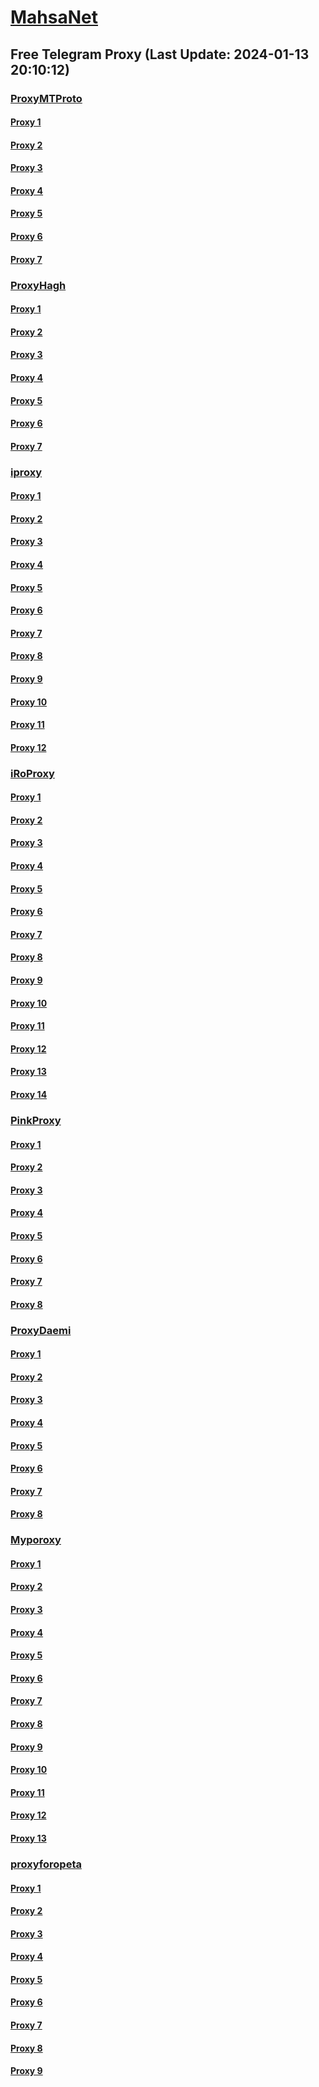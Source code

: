 
# [MahsaNet](https://t.me/mahsa_net)
## Free Telegram Proxy (Last Update: 2024-01-13 20:10:12)
### [ProxyMTProto](https://t.me/ProxyMTProto)
#### [Proxy 1](tg://proxy?server=194.127.173.235&port=7980&secret=AAAAAAAAAAAAAAAAAAAAABQ%3D)
#### [Proxy 2](tg://proxy?server=49.13.146.8&port=7980&secret=AAAAAAAAAAAAAAAAAAAAABQ%3D)
#### [Proxy 3](tg://proxy?server=49.13.121.66&port=7980&secret=AAAAAAAAAAAAAAAAAAAAABQ%3D)
#### [Proxy 4](tg://proxy?server=49.13.194.64&port=7443&secret=AAAAAAAAAAAAAAAAAAAAABQ%3D)
#### [Proxy 5](tg://proxy?server=65.108.240.62&port=7980&secret=AAAAAAAAAAAAAAAAAAAAABQ%3D)
#### [Proxy 6](tg://proxy?server=49.13.161.35&port=7443&secret=AAAAAAAAAAAAAAAAAAAAABQ%3D)
#### [Proxy 7](tg://proxy?server=116.203.110.159&port=4443&secret=FgMBAgABAAH8AwOG4kw63Q%3D%3D)
### [ProxyHagh](https://t.me/ProxyHagh)
#### [Proxy 1](tg://proxy?server=95.216.59.186&port=8443&secret=FgMBAgABAAH8AwOG4kw63Q%3D%3D)
#### [Proxy 2](tg://proxy?server=95.216.59.186&port=8443&secret=FgMBAgABAAH8AwOG4kw63Q%3D%3D)
#### [Proxy 3](tg://proxy?server=95.216.59.186&port=8443&secret=FgMBAgABAAH8AwOG4kw63Q%3D%3D)
#### [Proxy 4](tg://proxy?server=95.216.59.186&port=8443&secret=FgMBAgABAAH8AwOG4kw63Q%3D%3D)
#### [Proxy 5](tg://proxy?server=95.216.59.186&port=8443&secret=FgMBAgABAAH8AwOG4kw63Q%3D%3D)
#### [Proxy 6](tg://proxy?server=95.216.59.186&port=8443&secret=FgMBAgABAAH8AwOG4kw63Q%3D%3D)
#### [Proxy 7](tg://proxy?server=95.216.59.186&port=8443&secret=FgMBAgABAAH8AwOG4kw63Q%3D%3D)
### [iproxy](https://t.me/iproxy)
#### [Proxy 1](tg://proxy?server=148.251.243.18&port=8085&secret=FgMBAgABAAH8AwOG4kw63Q==)
#### [Proxy 2](tg://proxy?server=178.63.173.225&port=8085&secret=FgMBAgABAAH8AwOG4kw63Q==)
#### [Proxy 3](tg://proxy?server=185.222.28.176&port=8085&secret=FgMBAgABAAH8AwOG4kw63Q==)
#### [Proxy 4](tg://proxy?server=178.63.173.225&port=8085&secret=FgMBAgABAAH8AwOG4kw63Q==)
#### [Proxy 5](tg://proxy?server=185.222.28.214&port=8085&secret=FgMBAgABAAH8AwOG4kw63Q==)
#### [Proxy 6](tg://proxy?server=148.251.224.181&port=8085&secret=FgMBAgABAAH8AwOG4kw63Q==)
#### [Proxy 7](tg://proxy?server=148.251.29.121&port=8085&secret=FgMBAgABAAH8AwOG4kw63Q==)
#### [Proxy 8](tg://proxy?server=148.251.29.121&port=8085&secret=FgMBAgABAAH8AwOG4kw63Q==)
#### [Proxy 9](tg://proxy?server=185.222.28.176&port=8085&secret=FgMBAgABAAH8AwOG4kw63Q==)
#### [Proxy 10](tg://proxy?server=148.251.243.18&port=8085&secret=FgMBAgABAAH8AwOG4kw63Q==)
#### [Proxy 11](tg://proxy?server=89.41.181.118&port=443&secret=ee1603010200010001fc030386e24c3add76616e2e6e616a76612e636f6d)
#### [Proxy 12](tg://proxy?server=148.251.243.18&port=8085&secret=FgMBAgABAAH8AwOG4kw63Q==)
### [iRoProxy](https://t.me/iRoProxy)
#### [Proxy 1](tg://proxy?server=95.211.175.247&port=443&secret=FgMBAgABAAH8AwOG4kw63Q%3D%3D)
#### [Proxy 2](tg://proxy?server=178.162.159.86&port=443&secret=FgMBAgABAAH8AwOG4kw63Q%3D%3D)
#### [Proxy 3](tg://proxy?server=212.7.211.48&port=443&secret=FgMBAgABAAH8AwOG4kw63Q%3D%3D)
#### [Proxy 4](tg://proxy?server=5.79.84.211&port=443&secret=FgMBAgABAAH8AwOG4kw63Q%3D%3D)
#### [Proxy 5](tg://proxy?server=37.48.124.10&port=443&secret=FgMBAgABAAH8AwOG4kw63Q%3D%3D)
#### [Proxy 6](tg://proxy?server=95.211.175.151&port=443&secret=FgMBAgABAAH8AwOG4kw63Q%3D%3D)
#### [Proxy 7](tg://proxy?server=37.48.68.103&port=443&secret=FgMBAgABAAH8AwOG4kw63Q%3D%3D)
#### [Proxy 8](tg://proxy?server=95.211.186.230&port=443&secret=FgMBAgABAAH8AwOG4kw63Q%3D%3D)
#### [Proxy 9](tg://proxy?server=81.171.1.236&port=443&secret=FgMBAgABAAH8AwOG4kw63Q%3D%3D)
#### [Proxy 10](tg://proxy?server=5.79.84.201&port=443&secret=FgMBAgABAAH8AwOG4kw63Q%3D%3D)
#### [Proxy 11](tg://proxy?server=94.75.250.15&port=443&secret=FgMBAgABAAH8AwOG4kw63Q%3D%3D)
#### [Proxy 12](tg://proxy?server=178.162.159.88&port=443&secret=FgMBAgABAAH8AwOG4kw63Q%3D%3D)
#### [Proxy 13](tg://proxy?server=95.168.166.229&port=443&secret=FgMBAgABAAH8AwOG4kw63Q%3D%3D)
#### [Proxy 14](tg://proxy?server=178.63.67.53&port=443&secret=FgMBAgABAAH8AwOG4kw63Q%3D%3D)
### [PinkProxy](https://t.me/PinkProxy)
#### [Proxy 1](tg://proxy?server=46.4.172.90&port=8085&secret=FgMBAgABAAH8AwOG4kw63Q%3D%3D)
#### [Proxy 2](tg://proxy?server=148.251.243.18&port=8085&secret=FgMBAgABAAH8AwOG4kw63Q==)
#### [Proxy 3](tg://proxy?server=148.251.29.121&port=8085&secret=FgMBAgABAAH8AwOG4kw63Q==)
#### [Proxy 4](tg://proxy?server=188.40.244.161&port=8085&secret=FgMBAgABAAH8AwOG4kw63Q==)
#### [Proxy 5](tg://proxy?server=148.251.243.18&port=8085&secret=FgMBAgABAAH8AwOG4kw63Q==)
#### [Proxy 6](tg://proxy?server=49.12.127.227&port=2024&secret=FgMBAgABAAH8AwOG4kw63Q%3D%3D)
#### [Proxy 7](tg://proxy?server=49.12.127.227&port=2024&secret=FgMBAgABAAH8AwOG4kw63Q%3D%3D)
#### [Proxy 8](tg://proxy?server=CloudFlare.com.nokia.com.co.uk.do_yo.want_to.clash_with.this.www.microsoft.com.there_is_no.place_like.localhost.www.bing.com.count_with_me.cyou.net.digikala.com.msn.com.bsi.enamad.ir.now_sudo.again_to_fight.everyone.i_am.the_internet.henry-pablica.baby.&port=4550&secret=FpABAiIBhwH8AwOG42xL3Q==)
### [ProxyDaemi](https://t.me/ProxyDaemi)
#### [Proxy 1](tg://proxy?server=Cloudflare.com.Nokia.com.co.uk.do_yo.want_to.clash_with.this.www.microsoft.com.there_is_no.place_like.localhost.www.bing.com.count_with_me.cyou.net.now_sudo.rm.again_to_fight.everyone.i_am.the_internet.lght-life.sbs.&port=3443&secret=AAAAAAAAAAAAAAAAAAAAAGQ=)
#### [Proxy 2](tg://proxy?server=144.76.54.85&port=8085&secret=FgMBAgABAAH8AwOG4kw63Q%3D%3D)
#### [Proxy 3](tg://proxy?server=138.201.251.106&port=3443&secret=FgMBAgABAAH8AwOG4kw63Q%3D%3D)
#### [Proxy 4](tg://proxy?server=49.13.168.225&port=7443&secret=FgMBAgABAAH8AwOG4kw63Q%3D%3D)
#### [Proxy 5](tg://proxy?server=194.127.173.234&port=7980&secret=AAAAAAAAAAAAAAAAAAAAABQ%3D)
#### [Proxy 6](tg://proxy?server=89.41.181.118&port=443&secret=ee1603010200010001fc030386e24c3add76616e2e6e616a76612e636f6d)
#### [Proxy 7](tg://proxy?server=49.12.108.47&port=443&secret=FgMBAgABAAH8AwOG4kw63QMTAxLmRpdmFyY2RuLmNvbRYDAQIAAQABAAAAAAAAAAAAAAAAAAAAAAAAAAAAAAAAAAAAAAAAAAAAAAAAAAAAAA)
#### [Proxy 8](tg://proxy?server=5.9.221.134&port=8085&secret=FgMBAgABAAH8AwOG4kw63Q%3D%3D)
### [Myporoxy](https://t.me/Myporoxy)
#### [Proxy 1](tg://proxy?server=Cloudflare.Com.Nokia.com.co.uk.do_yo.want_to.clash_with.this.www.microsoft.com.there_is_no.place_like.localhost.www.bing.com.count_with_me.cyou.net.digikala.again_to_fight.everyone.i_am.the_internet.irancell-ir-irancell-ir-irancell-ir-irancell-ir.baby&port=4550&secret=FpABAiIBhwH8AwOG42xL3Q==)
#### [Proxy 2](tg://proxy?server=cloudFlare.com.nokia.com.co.uk.do_yo.want_to.clash_with.this.www.microsoft.com.there_is_no.place_like.localhost.www.bing.com.count_with_me.cyou.net.digikala.com.msn.com.bsi.enamad.ir.now_sudo.again_to_fight.everyone.i_am.the_internet.henry-pablica.baby.&port=4550&secret=FpABAiIBhwH8AwOG42xL3Q==)
#### [Proxy 3](tg://proxy?server=Cloudflare.Com.Nokia.com.co.uk.do_yo.want_to.clash_with.this.www.microsoft.com.there_is_no.place_like.localhost.www.bing.com.count_with_me.cyou.net.digikala.again_to_fight.everyone.i_am.the_internet.irancell-ir-irancell-ir-irancell-ir-irancell-ir.baby&port=4550&secret=FpABAiIBhwH8AwOG42xL3Q==)
#### [Proxy 4](tg://proxy?server=Cloudflare.com.nokia.com.co.uk.do_yo.want_to.clash_with.this.www.microsoft.com.there_is_no.place_like.localhost.www.bing.com.count_with_me.cyou.net.now_sudo.rm.again_to_fight.everyone.i_am.the_internet.one-tow2.sbs.&port=4550&secret=FpABAiIBhwH8AwOG42xL3Q==)
#### [Proxy 5](tg://proxy?server=cloudflare.com.nokia.com.co.uk.do_yo.want_to.clash_with.this.www.microsoft.com.there_is_no.place_like.localhost.www.bing.com.count_with_me.cyou.net.now_sudo.rm.again_to_fight.everyone.i_am.the_internet.chang-mang.sbs.&port=4550&secret=FpABAiIBhwH8AwOG42xL3Q==)
#### [Proxy 6](tg://proxy?server=Cloudflare.Com.Nokia.com.co.uk.do_yo.want_to.clash_with.this.www.microsoft.com.there_is_no.place_like.localhost.www.bing.com.count_with_me.cyou.net.digikala.again_to_fight.everyone.i_am.the_internet.irancell-ir-irancell-ir-irancell-ir-irancell-ir.baby&port=4550&secret=FpABAiIBhwH8AwOG42xL3Q==)
#### [Proxy 7](tg://proxy?server=Cloudflare.com.nokia.com.co.uk.do_yo.want_to.clash_with.this.www.microsoft.com.there_is_no.place_like.localhost.www.bing.com.count_with_me.cyou.net.now_sudo.rm.again_to_fight.everyone.i_am.the_internet.one-tow2.sbs.&port=4550&secret=FpABAiIBhwH8AwOG42xL3Q==)
#### [Proxy 8](tg://proxy?server=cloudflare.com.nokia.com.co.uk.do_yo.want_to.clash_with.this.www.microsoft.com.there_is_no.place_like.localhost.www.bing.com.count_with_me.cyou.net.now_sudo.rm.again_to_fight.everyone.i_am.the_internet.chang-mang.sbs.&port=4550&secret=FpABAiIBhwH8AwOG42xL3Q==)
#### [Proxy 9](tg://proxy?server=CloudFlare.com.nokia.com.co.uk.do_yo.want_to.clash_with.this.www.microsoft.com.there_is_no.place_like.localhost.www.bing.com.count_with_me.cyou.net.digikala.com.msn.com.bsi.enamad.ir.now_sudo.again_to_fight.everyone.i_am.the_internet.henry-pablica.baby.&port=4550&secret=FpABAiIBhwH8AwOG42xL3Q==)
#### [Proxy 10](tg://proxy?server=Cloudflare.Com.Nokia.com.co.uk.do_yo.want_to.clash_with.this.www.microsoft.com.there_is_no.place_like.localhost.www.bing.com.count_with_me.cyou.net.digikala.again_to_fight.everyone.i_am.the_internet.irancell-ir-irancell-ir-irancell-ir-irancell-ir.baby&port=4550&secret=FpABAiIBhwH8AwOG42xL3Q==)
#### [Proxy 11](tg://proxy?server=Cloudflare.com.nokia.com.co.uk.do_yo.want_to.clash_with.this.www.microsoft.com.there_is_no.place_like.localhost.www.bing.com.count_with_me.cyou.net.now_sudo.rm.again_to_fight.everyone.i_am.the_internet.one-tow2.sbs.&port=4550&secret=FpABAiIBhwH8AwOG42xL3Q==)
#### [Proxy 12](tg://proxy?server=cloudflare.com.nokia.com.co.uk.do_yo.want_to.clash_with.this.www.microsoft.com.there_is_no.place_like.localhost.www.bing.com.count_with_me.cyou.net.now_sudo.rm.again_to_fight.everyone.i_am.the_internet.chang-mang.sbs.&port=4550&secret=FpABAiIBhwH8AwOG42xL3Q==)
#### [Proxy 13](tg://proxy?server=cloudFlare.com.nokia.com.co.uk.do_yo.want_to.clash_with.this.www.microsoft.com.there_is_no.place_like.localhost.www.bing.com.count_with_me.cyou.net.digikala.com.msn.com.bsi.enamad.ir.now_sudo.again_to_fight.everyone.i_am.the_internet.henry-pablica.baby.&port=4550&secret=FpABAiIBhwH8AwOG42xL3Q==)
### [proxyforopeta](https://t.me/proxyforopeta)
#### [Proxy 1](tg://proxy?server=49.13.33.226&port=7443&secret=AAAAAAAAAAAAAAAAAAAAABQ%3D)
#### [Proxy 2](tg://proxy?server=49.13.194.64&port=7443&secret=AAAAAAAAAAAAAAAAAAAAABQ=)
#### [Proxy 3](tg://proxy?server=65.109.8.97&port=7443&secret=AAAAAAAAAAAAAAAAAAAAABQ%3D)
#### [Proxy 4](tg://proxy?server=49.13.33.226&port=7443&secret=AAAAAAAAAAAAAAAAAAAAABQ%3D)
#### [Proxy 5](tg://proxy?server=144.76.54.85&port=8085&secret=FgMBAgABAAH8AwOG4kw63Q%3D%3D)
#### [Proxy 6](tg://proxy?server=89.41.181.118&port=443&secret=ee1603010200010001fc030386e24c3add76616e2e6e616a76612e636f6d)
#### [Proxy 7](tg://proxy?server=49.13.168.225&port=7443&secret=FgMBAgABAAH8AwOG4kw63Q%3D%3D)
#### [Proxy 8](tg://proxy?server=213.227.144.88&port=443&secret=FgMBAgABAAH8AwOG4kw63Q%3D%3D)
#### [Proxy 9](tg://proxy?server=178.63.67.53&port=443&secret=FgMBAgABAAH8AwOG4kw63Q%3D%3D)

    